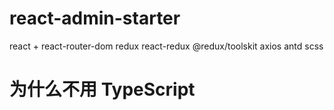 # react-admin-starter

react + react-router-dom redux react-redux @redux/toolskit axios antd scss

# 为什么不用 TypeScript
